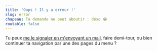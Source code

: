 ```yaml
---
title: 'Oups ! Il y a erreur !'
slug: error
chapeau: Ta demande ne peut aboutir : déso 😭
routable: false
---
```


Tu peux [me le signaler en m'envoyant un mail](mailto:yo@margotnadot.com), faire demi-tour, ou bien continuer ta navigation par une des pages du menu ?